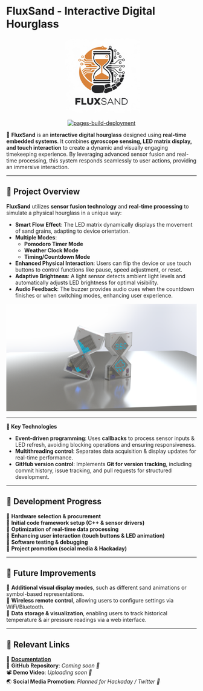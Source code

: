 # **FluxSand - Interactive Digital Hourglass**

<div align=center>
<img src="./FluxSand.jpg" height="200">
<p>



[![pages-build-deployment](https://github.com/FluxSand/FluxSand.github.io/actions/workflows/pages/pages-build-deployment/badge.svg)](https://github.com/FluxSand/FluxSand.github.io/actions/workflows/pages/pages-build-deployment)

</div>

🚀 **FluxSand** is an **interactive digital hourglass** designed using **real-time embedded systems**. It combines **gyroscope sensing, LED matrix display, and touch interaction** to create a dynamic and visually engaging timekeeping experience. By leveraging advanced sensor fusion and real-time processing, this system responds seamlessly to user actions, providing an immersive interaction.

---

## **📌 Project Overview**

**FluxSand** utilizes **sensor fusion technology** and **real-time processing** to simulate a physical hourglass in a unique way:

- **Smart Flow Effect**: The LED matrix dynamically displays the movement of sand grains, adapting to device orientation.
- **Multiple Modes**:
  * **Pomodoro Timer Mode**
  * **Weather Clock Mode**
  * **Timing/Countdown Mode**
- **Enhanced Physical Interaction**: Users can flip the device or use touch buttons to control functions like pause, speed adjustment, or reset.
- **Adaptive Brightness**: A light sensor detects ambient light levels and automatically adjusts LED brightness for optimal visibility.
- **Audio Feedback**: The buzzer provides audio cues when the countdown finishes or when switching modes, enhancing user experience.

<div align=center>
<img src="./preview.png">
<p>
</div>

---
**📌 Key Technologies**  

- **Event-driven programming**: Uses **callbacks** to process sensor inputs & LED refresh, avoiding blocking operations and ensuring responsiveness.
- **Multithreading control**: Separates data acquisition & display updates for real-time performance.
- **GitHub version control**: Implements **Git for version tracking**, including commit history, issue tracking, and pull requests for structured development.

---

## **🚀 Development Progress**

🔄 **Hardware selection & procurement**  
🔄 **Initial code framework setup (C++ & sensor drivers)**  
🔄 **Optimization of real-time data processing**  
🔄 **Enhancing user interaction (touch buttons & LED animation)**  
🔄 **Software testing & debugging**  
📢 **Project promotion (social media & Hackaday)**  

---

## **📢 Future Improvements**

🔹 **Additional visual display modes**, such as different sand animations or symbol-based representations.  
🔹 **Wireless remote control**, allowing users to configure settings via WiFi/Bluetooth.  
🔹 **Data storage & visualization**, enabling users to track historical temperature & air pressure readings via a web interface.  

---

## **🔗 Relevant Links**

📝 [**Documentation**](https://fluxsand.github.io/)  
🔗 **GitHub Repository**: *Coming soon 🚀*  
📽️ **Demo Video**: *Uploading soon 🎥*  
🌏 **Social Media Promotion**: *Planned for Hackaday / Twitter 📢*  
